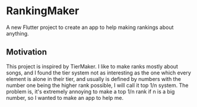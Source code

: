 # RankingMaker

A new Flutter project to create an app to help making rankings about anything.

## Motivation

This project is inspired by TierMaker. I like to make ranks mostly about songs, and I found the tier system not as interesting as the one which every element is alone in their tier, and usually is defined by numbers with the number one being the higher rank possible, I will call it top 1/n system. The problem is, it's extremely annoying to make a top 1/n rank if n is a big number, so I wanted to make an app to help me.